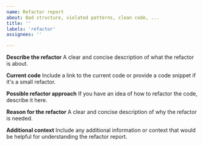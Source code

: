 ```yaml
---
name: Refactor report
about: Bad structure, violated patterns, clean code, ...
title: ''
labels: 'refactor'
assignees: ''

---
```


**Describe the refactor**
A clear and concise description of what the refactor is about.

**Current code**
Include a link to the current code or provide a code snippet if it's a small refactor.

**Possible refactor approach**
If you have an idea of how to refactor the code, describe it here.

**Reason for the refactor**
A clear and concise description of why the refactor is needed.

**Additional context**
Include any additional information or context that would be helpful for understanding the refactor
report.
